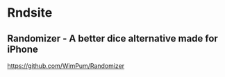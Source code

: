 # Rndsite

## Randomizer - A better dice alternative made for iPhone

https://github.com/WimPum/Randomizer
